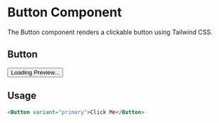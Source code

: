 # Button Component

The Button component renders a clickable button using Tailwind CSS.


## Button 

<div class="preview-container mb-8">
  <div 
    hx-get="/backend/components/button" 
    hx-target="#button-preview" 
    hx-swap="outerHTML"
  >
    <button class="inline-flex items-center px-4 py-2 text-white bg-blue-500 rounded-md hover:bg-blue-700">
      Loading Preview...
    </button>
  </div>

  <div id="button-preview" class="mt-4"></div>
</div>


## Usage

```html
<Button variant="primary">Click Me</Button>
```
